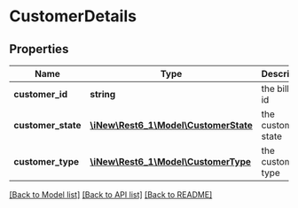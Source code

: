 # CustomerDetails

## Properties
Name | Type | Description | Notes
------------ | ------------- | ------------- | -------------
**customer_id** | **string** | the billing id | [optional] 
**customer_state** | [**\iNew\Rest6_1\Model\CustomerState**](CustomerState.md) | the customer state | [optional] 
**customer_type** | [**\iNew\Rest6_1\Model\CustomerType**](CustomerType.md) | the customer type | [optional] 

[[Back to Model list]](../README.md#documentation-for-models) [[Back to API list]](../README.md#documentation-for-api-endpoints) [[Back to README]](../README.md)


